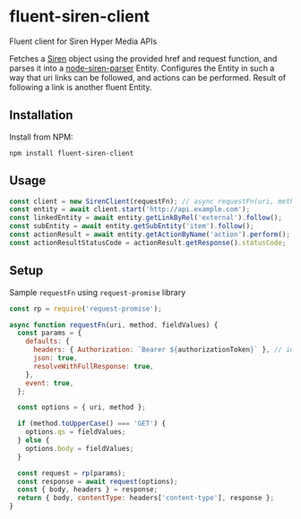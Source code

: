 # fluent-siren-client
Fluent client for Siren Hyper Media APIs

Fetches a [Siren](https://github.com/kevinswiber/siren) object using the provided href and request function, and parses 
it into a [node-siren-parser](https://github.com/Brightspace/node-siren-parser) Entity. 
Configures the Entity in such a way that uri links can be followed, and actions can be performed. Result of 
following a link is another fluent Entity.

## Installation

Install from NPM:
```shell
npm install fluent-siren-client
```

## Usage

```javascript
const client = new SirenClient(requestFn); // async requestFn(uri, method, fieldValues)
const entity = await client.start('http://api.example.com');
const linkedEntity = await entity.getLinkByRel('external').follow();
const subEntity = await entity.getSubEntity('item').follow();
const actionResult = await entity.getActionByName('action').perform();
const actionResultStatusCode = actionResult.getResponse().statusCode;
```

## Setup

Sample `requestFn` using `request-promise` library

```javascript
const rp = require('request-promise');

async function requestFn(uri, method, fieldValues) {
  const params = {
    defaults: {
      headers: { Authorization: `Bearer ${authorizationToken}` }, // inject authorization token
      json: true,
      resolveWithFullResponse: true,
    },
    event: true,
  };

  const options = { uri, method };

  if (method.toUpperCase() === 'GET') {
    options.qs = fieldValues;
  } else {
    options.body = fieldValues;
  }

  const request = rp(params);
  const response = await request(options);
  const { body, headers } = response;
  return { body, contentType: headers['content-type'], response };
}
```

